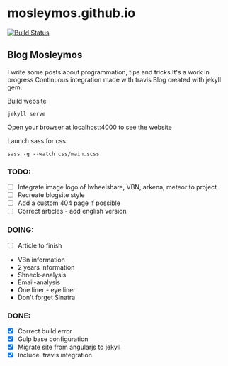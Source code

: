 # mosleymos.github.io
[![Build Status](https://travis-ci.org/mosleymos/mosleymos.github.io.svg?branch=master)](https://travis-ci.org/mosleymos/mosleymos.github.io)

## Blog Mosleymos

I write some posts about programmation, tips and tricks
It's a work in progress
Continuous integration made with travis
Blog created with jekyll gem.

Build website
```
jekyll serve

```

Open your browser at localhost:4000 to see the website

Launch sass for css

```
sass -g --watch css/main.scss
```

### TODO:

- [ ] Integrate image logo of Iwheelshare, VBN, arkena, meteor to project
- [ ] Recreate blogsite style
- [ ] Add a custom 404 page if possible
- [ ] Correct articles - add english version

### DOING:
- [ ] Article to finish

- VBn information
- 2 years information
- Shneck-analysis
- Email-analysis
- One liner - eye liner
- Don't forget Sinatra

### DONE:
- [x] Correct build error
- [x] Gulp base configuration
- [x] Migrate site from angularjs to jekyll
- [x] Include .travis integration
